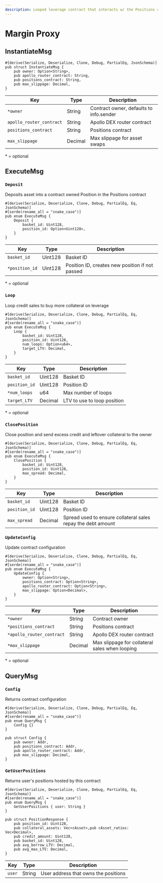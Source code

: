 ```yaml
---
description: Looped leverage contract that interacts w/ the Positions contract for the user
---
```


# Margin Proxy

## InstantiateMsg

```
#[derive(Serialize, Deserialize, Clone, Debug, PartialEq, JsonSchema)]
pub struct InstantiateMsg {
    pub owner: Option<String>,
    pub apollo_router_contract: String,
    pub positions_contract: String,
    pub max_slippage: Decimal,
}
```

| Key                      | Type    | Description                             |
| ------------------------ | ------- | --------------------------------------- |
| `*owner`                 | String  | Contract owner, defaults to info.sender |
| `apollo_router_contract` | String  | Apollo DEX router contract              |
| `positions_contract`     | String  | Positions contract                      |
| `max_slippage`           | Decimal | Max slippage for asset swaps            |

&#x20;\* = optional

## ExecuteMsg

### `Deposit`

Deposits asset into a contract owned Position in the Positions contract

```
#[derive(Serialize, Deserialize, Clone, Debug, PartialEq, Eq, JsonSchema)]
#[serde(rename_all = "snake_case")]
pub enum ExecuteMsg {
    Deposit {
        basket_id: Uint128,
        position_id: Option<Uint128>, 
    }
}
```

| Key            | Type    | Description                                     |
| -------------- | ------- | ----------------------------------------------- |
| `basket_id`    | Uint128 | Basket ID                                       |
| `*position_id` | Uint128 | Position ID, creates new position if not passed |

&#x20;\* = optional

### `Loop`

Loop credit sales to buy more collateral on leverage

```
#[derive(Serialize, Deserialize, Clone, Debug, PartialEq, Eq, JsonSchema)]
#[serde(rename_all = "snake_case")]
pub enum ExecuteMsg {
    Loop {
        basket_id: Uint128,
        position_id: Uint128,
        num_loops: Option<u64>,
        target_LTV: Decimal,
    }
}
```

| Key           | Type    | Description                  |
| ------------- | ------- | ---------------------------- |
| `basket_id`   | Uint128 | Basket ID                    |
| `position_id` | Uint128 | Position ID                  |
| `*num_loops`  | u64     | Max number of loops          |
| `target_LTV`  | Decimal | LTV to use to loop position  |

&#x20;\* = optional

### `ClosePosition`

Close position and send excess credit and leftover collateral to the owner

```
#[derive(Serialize, Deserialize, Clone, Debug, PartialEq, Eq, JsonSchema)]
#[serde(rename_all = "snake_case")]
pub enum ExecuteMsg {
    ClosePosition {
        basket_id: Uint128,
        position_id: Uint128,
        max_spread: Decimal,
    }
}
```

| Key           | Type    | Description                                                   |
| ------------- | ------- | ------------------------------------------------------------- |
| `basket_id`   | Uint128 | Basket ID                                                     |
| `position_id` | Uint128 | Position ID                                                   |
| `max_spread`  | Decimal | Spread used to ensure collateral sales repay the debt amount  |

### `UpdateConfig`

Update contract configuration

```
#[derive(Serialize, Deserialize, Clone, Debug, PartialEq, Eq, JsonSchema)]
#[serde(rename_all = "snake_case")]
pub enum ExecuteMsg {
    UpdateConfig {
        owner: Option<String>,
        positions_contract: Option<String>,
        apollo_router_contract: Option<String>,
        max_slippage: Option<Decimal>,
    }
}
```

| Key                       | Type    | Description                                    |
| ------------------------- | ------- | ---------------------------------------------- |
| `*owner`                  | String  | Contract owner                                 |
| `*positions_contract`     | String  | Positions contract                             |
| `*apollo_router_contract` | String  | Apollo DEX router contract                     |
| `*max_slippage`           | Decimal | Max slippage for collateral sales when looping |

&#x20;\* = optional

## QueryMsg

### `Config`

Returns contract configuration

```
#[derive(Serialize, Deserialize, Clone, Debug, PartialEq, Eq, JsonSchema)]
#[serde(rename_all = "snake_case")]
pub enum QueryMsg {
    Config {}
}

pub struct Config {
    pub owner: Addr,
    pub positions_contract: Addr,
    pub apollo_router_contract: Addr,
    pub max_slippage: Decimal,
}
```

### `GetUserPositions`

Returns user's positions hosted by this contract

```
#[derive(Serialize, Deserialize, Clone, Debug, PartialEq, Eq, JsonSchema)]
#[serde(rename_all = "snake_case")]
pub enum QueryMsg {
    GetUserPositions { user: String }
}

pub struct PositionResponse {
    pub position_id: Uint128,
    pub collateral_assets: Vec<cAsset>,pub cAsset_ratios: Vec<Decimal>,
    pub credit_amount: Uint128,
    pub basket_id: Uint128,
    pub avg_borrow_LTV: Decimal,
    pub avg_max_LTV: Decimal,
}
```

| Key    | Type   | Description                          |
| ------ | ------ | ------------------------------------ |
| `user` | String | User address that owns the positions |
